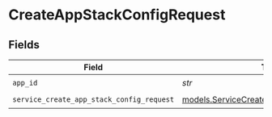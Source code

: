 # CreateAppStackConfigRequest


## Fields

| Field                                                                                        | Type                                                                                         | Required                                                                                     | Description                                                                                  |
| -------------------------------------------------------------------------------------------- | -------------------------------------------------------------------------------------------- | -------------------------------------------------------------------------------------------- | -------------------------------------------------------------------------------------------- |
| `app_id`                                                                                     | *str*                                                                                        | :heavy_check_mark:                                                                           | app ID                                                                                       |
| `service_create_app_stack_config_request`                                                    | [models.ServiceCreateAppStackConfigRequest](../models/servicecreateappstackconfigrequest.md) | :heavy_check_mark:                                                                           | Input                                                                                        |